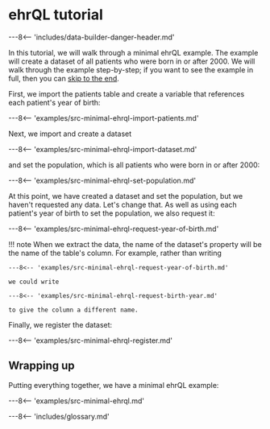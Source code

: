 # ehrQL tutorial

---8<-- 'includes/data-builder-danger-header.md'

In this tutorial, we will walk through a minimal ehrQL example.
The example will create a dataset of all patients who were born in or after 2000.
We will walk through the example step-by-step;
if you want to see the example in full, then you can [skip to the end](#wrapping-up).

First, we import the patients table and create a variable that references each patient's year of birth:

---8<-- 'examples/src-minimal-ehrql-import-patients.md'

Next, we import and create a dataset

---8<-- 'examples/src-minimal-ehrql-import-dataset.md'

and set the population, which is all patients who were born in or after 2000:

---8<-- 'examples/src-minimal-ehrql-set-population.md'

At this point, we have created a dataset and set the population, but we haven't requested any data.
Let's change that.
As well as using each patient's year of birth to set the population, we also request it:

---8<-- 'examples/src-minimal-ehrql-request-year-of-birth.md'

!!! note
    When we extract the data, the name of the dataset's property will be the name of the table's column.
    For example, rather than writing

    ---8<-- 'examples/src-minimal-ehrql-request-year-of-birth.md'

    we could write

    ---8<-- 'examples/src-minimal-ehrql-request-birth-year.md'

    to give the column a different name.


Finally, we register the dataset:

---8<-- 'examples/src-minimal-ehrql-register.md'

## Wrapping up

Putting everything together, we have a minimal ehrQL example:

---8<-- 'examples/src-minimal-ehrql.md'

---8<-- 'includes/glossary.md'
